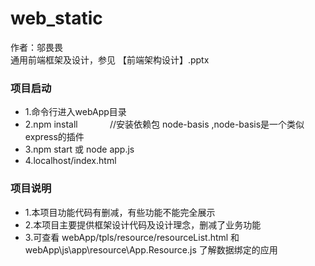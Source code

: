 # web_static
作者：邬畏畏<br>
通用前端框架及设计，参见 【前端架构设计】.pptx 

### 项目启动
* 1.命令行进入webApp目录
* 2.npm install             //安装依赖包 node-basis ,node-basis是一个类似express的插件
* 3.npm start 或 node app.js
* 4.localhost/index.html

### 项目说明
* 1.本项目功能代码有删减，有些功能不能完全展示
* 2.本项目主要提供框架设计代码及设计理念，删减了业务功能
* 3.可查看 webApp/tpls/resource/resourceList.html 和 webApp\js\app\resource\App.Resource.js 了解数据绑定的应用
